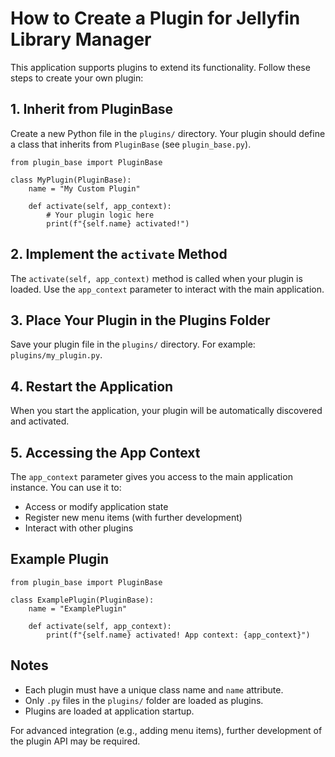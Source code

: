 # How to Create a Plugin for Jellyfin Library Manager

This application supports plugins to extend its functionality. Follow these steps to create your own plugin:

## 1. Inherit from PluginBase
Create a new Python file in the `plugins/` directory. Your plugin should define a class that inherits from `PluginBase` (see `plugin_base.py`).

```
from plugin_base import PluginBase

class MyPlugin(PluginBase):
    name = "My Custom Plugin"

    def activate(self, app_context):
        # Your plugin logic here
        print(f"{self.name} activated!")
```

## 2. Implement the `activate` Method
The `activate(self, app_context)` method is called when your plugin is loaded. Use the `app_context` parameter to interact with the main application.

## 3. Place Your Plugin in the Plugins Folder
Save your plugin file in the `plugins/` directory. For example: `plugins/my_plugin.py`.

## 4. Restart the Application
When you start the application, your plugin will be automatically discovered and activated.

## 5. Accessing the App Context
The `app_context` parameter gives you access to the main application instance. You can use it to:
- Access or modify application state
- Register new menu items (with further development)
- Interact with other plugins

## Example Plugin
```
from plugin_base import PluginBase

class ExamplePlugin(PluginBase):
    name = "ExamplePlugin"

    def activate(self, app_context):
        print(f"{self.name} activated! App context: {app_context}")
```

## Notes
- Each plugin must have a unique class name and `name` attribute.
- Only `.py` files in the `plugins/` folder are loaded as plugins.
- Plugins are loaded at application startup.

For advanced integration (e.g., adding menu items), further development of the plugin API may be required.
